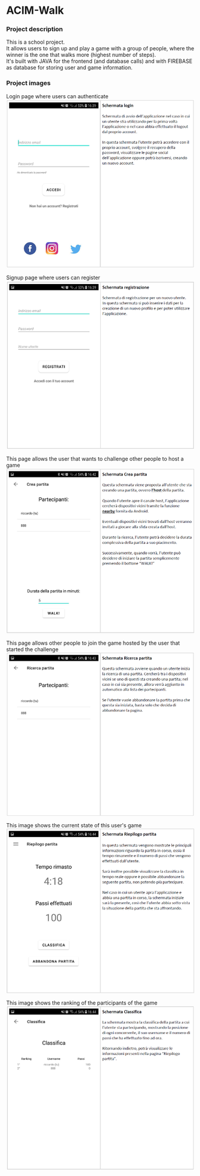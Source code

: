 # ACIM-Walk

### Project description
This is a school project.\
It allows users to sign up and play a game with a group of people, where the winner is the one that walks more (highest number of steps).\
It's built with JAVA for the frontend (and database calls) and with FIREBASE as database for storing user and game information.


### Project images

Login page where users can authenticate
[![](https://github.com/UniveIngSw2020/ACIM-Walk/blob/main/screen/login.PNG)](#)

Signup page where users can register
[![](https://github.com/UniveIngSw2020/ACIM-Walk/blob/main/screen/registrati.PNG)](#)

This page allows the user that wants to challenge other people to host a game
[![](https://github.com/UniveIngSw2020/ACIM-Walk/blob/main/screen/crea_partita.PNG)](#)

This page allows other people to join the game hosted by the user that started the challenge
[![](https://github.com/UniveIngSw2020/ACIM-Walk/blob/main/screen/cerca_partita.PNG)](#)

This image shows the current state of this user's game
[![](https://github.com/UniveIngSw2020/ACIM-Walk/blob/main/screen/riepilogo.PNG)](#)

This image shows the ranking of the participants of the game
[![](https://github.com/UniveIngSw2020/ACIM-Walk/blob/main/screen/classifica.PNG)](#)
